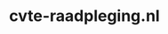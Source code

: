 ---
layout: post
title:  "cvte-raadpleging.nl"
internal_url:  "/data/cvte-raadpleging.nl.html"
categories: dutchgov
---